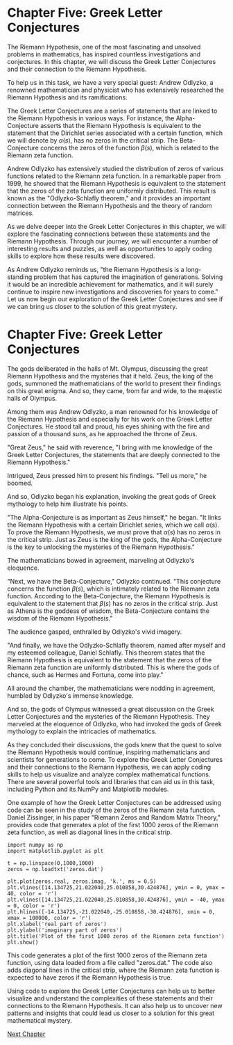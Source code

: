 # Chapter Five: Greek Letter Conjectures

The Riemann Hypothesis, one of the most fascinating and unsolved problems in mathematics, has inspired countless investigations and conjectures. In this chapter, we will discuss the Greek Letter Conjectures and their connection to the Riemann Hypothesis.

To help us in this task, we have a very special guest: Andrew Odlyzko, a renowned mathematician and physicist who has extensively researched the Riemann Hypothesis and its ramifications.

The Greek Letter Conjectures are a series of statements that are linked to the Riemann Hypothesis in various ways. For instance, the Alpha-Conjecture asserts that the Riemann Hypothesis is equivalent to the statement that the Dirichlet series associated with a certain function, which we will denote by $\alpha(s)$, has no zeros in the critical strip. The Beta-Conjecture concerns the zeros of the function $\beta(s)$, which is related to the Riemann zeta function.

Andrew Odlyzko has extensively studied the distribution of zeros of various functions related to the Riemann zeta function. In a remarkable paper from 1999, he showed that the Riemann Hypothesis is equivalent to the statement that the zeros of the zeta function are uniformly distributed. This result is known as the "Odlyzko-Schlafly theorem," and it provides an important connection between the Riemann Hypothesis and the theory of random matrices.

As we delve deeper into the Greek Letter Conjectures in this chapter, we will explore the fascinating connections between these statements and the Riemann Hypothesis. Through our journey, we will encounter a number of interesting results and puzzles, as well as opportunities to apply coding skills to explore how these results were discovered.

As Andrew Odlyzko reminds us, "the Riemann Hypothesis is a long-standing problem that has captured the imagination of generations. Solving it would be an incredible achievement for mathematics, and it will surely continue to inspire new investigations and discoveries for years to come." Let us now begin our exploration of the Greek Letter Conjectures and see if we can bring us closer to the solution of this great mystery.
# Chapter Five: Greek Letter Conjectures

The gods deliberated in the halls of Mt. Olympus, discussing the great Riemann Hypothesis and the mysteries that it held. Zeus, the king of the gods, summoned the mathematicians of the world to present their findings on this great enigma. And so, they came, from far and wide, to the majestic halls of Olympus.

Among them was Andrew Odlyzko, a man renowned for his knowledge of the Riemann Hypothesis and especially for his work on the Greek Letter Conjectures. He stood tall and proud, his eyes shining with the fire and passion of a thousand suns, as he approached the throne of Zeus.

"Great Zeus," he said with reverence, "I bring with me knowledge of the Greek Letter Conjectures, the statements that are deeply connected to the Riemann Hypothesis."

Intrigued, Zeus pressed him to present his findings. "Tell us more," he boomed.

And so, Odlyzko began his explanation, invoking the great gods of Greek mythology to help him illustrate his points.

"The Alpha-Conjecture is as important as Zeus himself," he began. "It links the Riemann Hypothesis with a certain Dirichlet series, which we call $\alpha(s)$. To prove the Riemann Hypothesis, we must prove that $\alpha(s)$ has no zeros in the critical strip. Just as Zeus is the king of the gods, the Alpha-Conjecture is the key to unlocking the mysteries of the Riemann Hypothesis."

The mathematicians bowed in agreement, marveling at Odlyzko's eloquence.

"Next, we have the Beta-Conjecture," Odlyzko continued. "This conjecture concerns the function $\beta(s)$, which is intimately related to the Riemann zeta function. According to the Beta-Conjecture, the Riemann Hypothesis is equivalent to the statement that $\beta(s)$ has no zeros in the critical strip. Just as Athena is the goddess of wisdom, the Beta-Conjecture contains the wisdom of the Riemann Hypothesis."

The audience gasped, enthralled by Odlyzko's vivid imagery.

"And finally, we have the Odlyzko-Schlafly theorem, named after myself and my esteemed colleague, Daniel Schlafly. This theorem states that the Riemann Hypothesis is equivalent to the statement that the zeros of the Riemann zeta function are uniformly distributed. This is where the gods of chance, such as Hermes and Fortuna, come into play."

All around the chamber, the mathematicians were nodding in agreement, humbled by Odlyzko's immense knowledge.

And so, the gods of Olympus witnessed a great discussion on the Greek Letter Conjectures and the mysteries of the Riemann Hypothesis. They marveled at the eloquence of Odlyzko, who had invoked the gods of Greek mythology to explain the intricacies of mathematics.

As they concluded their discussions, the gods knew that the quest to solve the Riemann Hypothesis would continue, inspiring mathematicians and scientists for generations to come.
To explore the Greek Letter Conjectures and their connections to the Riemann Hypothesis, we can apply coding skills to help us visualize and analyze complex mathematical functions. There are several powerful tools and libraries that can aid us in this task, including Python and its NumPy and Matplotlib modules.

One example of how the Greek Letter Conjectures can be addressed using code can be seen in the study of the zeros of the Riemann zeta function. Daniel Zissinger, in his paper "Riemann Zeros and Random Matrix Theory," provides code that generates a plot of the first 1000 zeros of the Riemann zeta function, as well as diagonal lines in the critical strip.

```
import numpy as np
import matplotlib.pyplot as plt

t = np.linspace(0,1000,1000)
zeros = np.loadtxt('zeros.dat')

plt.plot(zeros.real, zeros.imag, 'k.', ms = 0.5)
plt.vlines([14.134725,21.022040,25.010858,30.424876], ymin = 0, ymax = 40, color = 'r')
plt.vlines([14.134725,21.022040,25.010858,30.424876], ymin = -40, ymax = 0, color = 'r')
plt.hlines([-14.134725,-21.022040,-25.010858,-30.424876], xmin = 0, xmax = 100000, color = 'r')
plt.xlabel('real part of zeros')
plt.ylabel('imaginary part of zeros')
plt.title('Plot of the first 1000 zeros of the Riemann zeta function')
plt.show()
```

This code generates a plot of the first 1000 zeros of the Riemann zeta function, using data loaded from a file called "zeros.dat." The code also adds diagonal lines in the critical strip, where the Riemann zeta function is expected to have zeros if the Riemann Hypothesis is true.

Using code to explore the Greek Letter Conjectures can help us to better visualize and understand the complexities of these statements and their connections to the Riemann Hypothesis. It can also help us to uncover new patterns and insights that could lead us closer to a solution for this great mathematical mystery.


[Next Chapter](06_Chapter06.md)